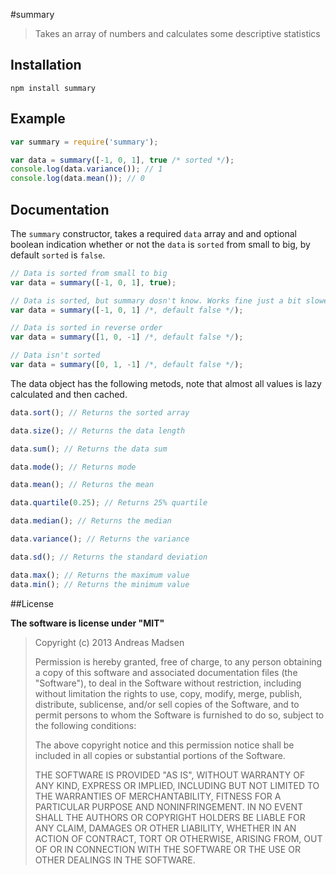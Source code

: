 #summary

> Takes an array of numbers and calculates some descriptive statistics

## Installation

```sheel
npm install summary
```

## Example

```javascript
var summary = require('summary');

var data = summary([-1, 0, 1], true /* sorted */);
console.log(data.variance()); // 1
console.log(data.mean()); // 0
```

## Documentation

The `summary` constructor, takes a required `data` array and and optional
boolean indication whether or not the `data` is `sorted` from small to big,
by default `sorted` is `false`.

```javascript
// Data is sorted from small to big
var data = summary([-1, 0, 1], true);

// Data is sorted, but summary dosn't know. Works fine just a bit slower.
var data = summary([-1, 0, 1] /*, default false */);

// Data is sorted in reverse order
var data = summary([1, 0, -1] /*, default false */);

// Data isn't sorted
var data = summary([0, 1, -1] /*, default false */);
```

The data object has the following metods, note that almost all values is lazy
calculated and then cached.

```javascript
data.sort(); // Returns the sorted array

data.size(); // Returns the data length

data.sum(); // Returns the data sum

data.mode(); // Returns mode

data.mean(); // Returns the mean

data.quartile(0.25); // Returns 25% quartile

data.median(); // Returns the median

data.variance(); // Returns the variance

data.sd(); // Returns the standard deviation

data.max(); // Returns the maximum value
data.min(); // Returns the minimum value
```

##License

**The software is license under "MIT"**

> Copyright (c) 2013 Andreas Madsen
>
> Permission is hereby granted, free of charge, to any person obtaining a copy
> of this software and associated documentation files (the "Software"), to deal
> in the Software without restriction, including without limitation the rights
> to use, copy, modify, merge, publish, distribute, sublicense, and/or sell
> copies of the Software, and to permit persons to whom the Software is
> furnished to do so, subject to the following conditions:
>
> The above copyright notice and this permission notice shall be included in
> all copies or substantial portions of the Software.
>
> THE SOFTWARE IS PROVIDED "AS IS", WITHOUT WARRANTY OF ANY KIND, EXPRESS OR
> IMPLIED, INCLUDING BUT NOT LIMITED TO THE WARRANTIES OF MERCHANTABILITY,
> FITNESS FOR A PARTICULAR PURPOSE AND NONINFRINGEMENT. IN NO EVENT SHALL THE
> AUTHORS OR COPYRIGHT HOLDERS BE LIABLE FOR ANY CLAIM, DAMAGES OR OTHER
> LIABILITY, WHETHER IN AN ACTION OF CONTRACT, TORT OR OTHERWISE, ARISING FROM,
> OUT OF OR IN CONNECTION WITH THE SOFTWARE OR THE USE OR OTHER DEALINGS IN
> THE SOFTWARE.
